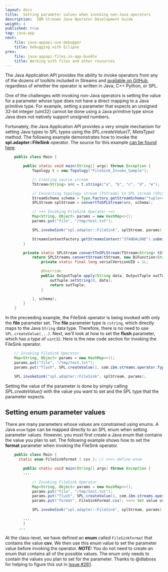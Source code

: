 ```yaml
---
layout: docs
title:  Setting parameter values when invoking non-Java operators
description:  IBM Streams Java Operator Development Guide
weight: 4
published: true
tag: java-app
next:
    file: java-appapi-use-debugger
    title: Debugging with Eclipse
prev:
    file: java-appapi-files-in-app-bundle
    title: Working with files and other resources
---
```


The Java Application API provides the ability to invoke operators from any of the dozens of toolkits included in Streams and [available on GitHub](https://github.com/IBMStreams), regardless of whether the operator is written in Java, C++ Python, or SPL. 

One of the challenges with invoking non-Java operators is setting the value for a parameter whose type does not have a direct mapping to a Java primitive type. For example, setting a parameter that expects an unsigned 32-bit integer (uint32) cannot be done using a Java primitive type since Java does not natively support unsigned numbers.

Fortunately, the Java Application API provides a very simple mechanism for setting Java types to SPL types using the _SPL.createValue(T, MetaType)_ method. The following example demonstrates how to invoke the **spl.adapter::FileSink** operator. The source for this example [can be found here](https://github.com/cancilla/streamsdev/tree/master/FileSinkSample).


~~~~~ java
    public class Main {

        public static void main(String[] args) throws Exception {
            Topology t = new Topology("FileSink_Invoke_Sample");

            // Creating source stream
            TStream<String> src = t.strings("a", "b", "c", "d", "e");

            // Converting topology stream (TStream) to SPL stream (SPLStream)
            StreamSchema schema = Type.Factory.getStreamSchema("tuple<rstring data>");
            SPLStream splStream = convertToSPLStream(src, schema);

            // >>> Invoking FileSink Operator <<<
            Map<String, Object> params = new HashMap<>();
            params.put("file", "/tmp/test.txt");

            SPL.invokeSink("spl.adapter::FileSink", splStream, params);

            StreamsContextFactory.getStreamsContext("STANDALONE").submit(t).get();
        }

        private static SPLStream convertToSPLStream(TStream<String> tStream, StreamSchema schema) {
            return SPLStreams.convertStream(tStream, new BiFunction<String, OutputTuple, OutputTuple>() {
                private static final long serialVersionUID = 1L;

                @Override
                public OutputTuple apply(String data, OutputTuple outTuple) {
                    outTuple.setString(0, data);
                    return outTuple;
                }

            }, schema);
        }
    }

~~~~~ 


In the preceeding example, the FileSink operator is being invoked with only the **file** parameter set. The **file** parameter type is `rstring`, which directly maps to the Java `String` data type. Therefore, there is no need to use `SPL.createValue(...)`. Next, we'll look at how to set the **flush** parameter, which has a type of `uint32`. Here is the new code section for invoking the FileSink operator.



~~~~ java
    // Invoking FileSink Operator
    Map<String, Object> params = new HashMap<>();
    params.put("file", "/tmp/test.txt");
    params.put("flush", SPL.createValue(1, com.ibm.streams.operator.Type.MetaType.UINT32)); // <<<< flush param

    SPL.invokeSink("spl.adapter::FileSink", splStream, params);

~~~~ 


Setting the value of the parameter is done by simply calling _SPL.createValue()_ with the value you want to set and the SPL type that the parameter expects.

## Setting enum parameter values

There are many parameters whose values are constrained using enums. A Java `enum` type can be mapped directly to an SPL enum when setting parameter values. However, you must first create a Java enum that contains the value you plan to set. The following example shows how to set the **format** parameter when invoking the FileSink operator.


~~~~ java
    public class Main {
      static enum FileSinkFormat { csv }; // <<<< define enum

        public static void main(String[] args) throws Exception {
        ...

            // Invoking FileSink Operator
            Map<String, Object> params = new HashMap<>();
            params.put("file", "/tmp/test.txt");
            params.put("flush", SPL.createValue(1, com.ibm.streams.operator.Type.MetaType.UINT32));
            params.put("format", FileSinkFormat.csv); <<<< Set value using FileSinkFormat enum

            SPL.invokeSink("spl.adapter::FileSink", splStream, params);

        ...
        }
      ...

~~~~


At the class-level, we have defined an **enum** called `FileSinkFormat` that contains the value **csv**. We then use this enum value to set the parameter value before invoking the operator. **_NOTE:_** You do not need to create an enum that contains all of the possible values. The enum only needs to contain the values you plan to set for the parameter. Thanks to @dlaboss for helping to figure this out in [Issue #261](https://github.com/IBMStreams/streamsx.topology/issues/261).